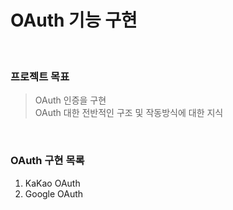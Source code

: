 # OAuth 기능 구현

<br/>

### 프로젝트 목표
> OAuth 인증을 구현 <br/>
> OAuth 대한 전반적인 구조 및 작동방식에 대한 지식

<br/>

### OAuth 구현 목록
1. KaKao OAuth
2. Google OAuth



<br/><br/>
